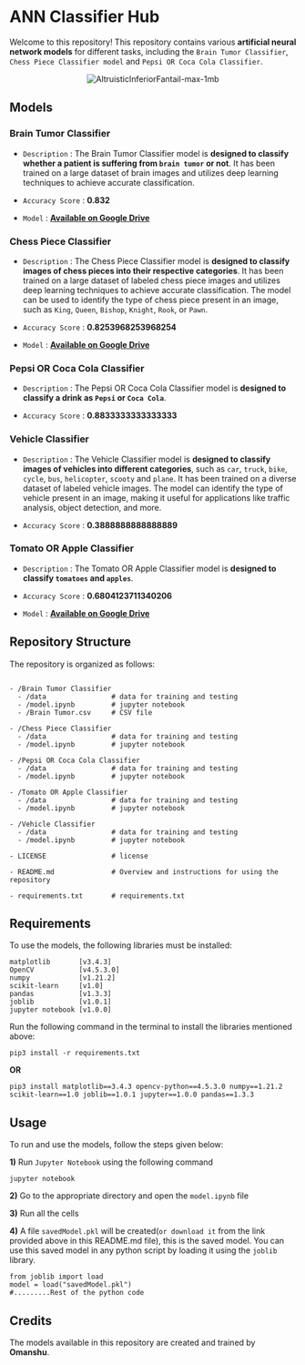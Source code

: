 # ANN Classifier Hub
Welcome to this repository! This repository contains various **artificial neural network models** for different tasks, including the `Brain Tumor Classifier`, `Chess Piece Classifier model` and `Pepsi OR Coca Cola Classifier`.

<div align = "center">
  
  ![AltruisticInferiorFantail-max-1mb](https://github.com/Omanshu209/ANN_ClassifierHub/assets/114089324/98ebdcb0-12f6-4c09-b5d3-100dd9a24a20)
</div>

## Models

### Brain Tumor Classifier

- `Description` : The Brain Tumor Classifier model is **designed to classify whether a patient is suffering from `brain tumor` or not**. It has been trained on a large dataset of brain images and utilizes deep learning techniques to achieve accurate classification.

- `Accuracy Score` : **0.832**

- `Model` : [**Available on Google Drive**](https://drive.google.com/file/d/11a29WPOhG8jvzIhn3RZ8vqys0PURo7OB/view?usp=drivesdk)


### Chess Piece Classifier

- `Description` : The Chess Piece Classifier model is **designed to classify images of chess pieces into their respective categories**. It has been trained on a large dataset of labeled chess piece images and utilizes deep learning techniques to achieve accurate classification. The model can be used to identify the type of chess piece present in an image, such as `King`, `Queen`, `Bishop`, `Knight`, `Rook`, or `Pawn`.

- `Accuracy Score` : **0.8253968253968254**

- `Model` : [**Available on Google Drive**](https://drive.google.com/file/d/11xXDLyP71muAhgM3hyYnnBCOjyNDskf-/view?usp=drivesdk)


### Pepsi OR Coca Cola Classifier

- `Description` : The Pepsi OR Coca Cola Classifier model is **designed to classify a drink as `Pepsi` or `Coca Cola`**.

- `Accuracy Score` : **0.8833333333333333**


### Vehicle Classifier

- `Description` : The Vehicle Classifier model is **designed to classify images of vehicles into different categories**, such as `car`, `truck`, `bike`, `cycle`, `bus`, `helicopter`, `scooty` and `plane`. It has been trained on a diverse dataset of labeled vehicle images. The model can identify the type of vehicle present in an image, making it useful for applications like traffic analysis, object detection, and more.

- `Accuracy Score` : **0.3888888888888889**


### Tomato OR Apple Classifier

- `Description` : The Tomato OR Apple Classifier model is **designed to classify `tomatoes` and `apples`**.

- `Accuracy Score` : **0.6804123711340206**

- `Model` : [**Available on Google Drive**](https://drive.google.com/file/d/11yrMqLH9EhPUPzjgPXWj62kmrDSvu1bX/view?usp=drivesdk)


## Repository Structure
The repository is organized as follows:

```

- /Brain Tumor Classifier
  - /data                # data for training and testing
  - /model.ipynb         # jupyter notebook
  - /Brain Tumor.csv     # CSV file

- /Chess Piece Classifier
  - /data                # data for training and testing
  - /model.ipynb         # jupyter notebook

- /Pepsi OR Coca Cola Classifier
  - /data                # data for training and testing
  - /model.ipynb         # jupyter notebook

- /Tomato OR Apple Classifier
  - /data                # data for training and testing
  - /model.ipynb         # jupyter notebook

- /Vehicle Classifier
  - /data                # data for training and testing
  - /model.ipynb         # jupyter notebook

- LICENSE                # license

- README.md              # Overview and instructions for using the repository

- requirements.txt       # requirements.txt
```

## Requirements
To use the models, the following libraries must be installed:

```
matplotlib       [v3.4.3]
OpenCV           [v4.5.3.0]
numpy            [v1.21.2]
scikit-learn     [v1.0]
pandas           [v1.3.3]
joblib           [v1.0.1]
jupyter notebook [v1.0.0]
```
Run the following command in the terminal to install the libraries mentioned above:
```
pip3 install -r requirements.txt
```
**OR**
```
pip3 install matplotlib==3.4.3 opencv-python==4.5.3.0 numpy==1.21.2 scikit-learn==1.0 joblib==1.0.1 jupyter==1.0.0 pandas==1.3.3
```

## Usage
To run and use the models, follow the steps given below:

**1)** Run `Jupyter Notebook` using the following command

```
jupyter notebook
```

**2)** Go to the appropriate directory and open the `model.ipynb` file

**3)** Run all the cells

**4)** A file `savedModel.pkl` will be created(`or download it` from the link provided above in this README.md file), this is the saved model. You can use this saved model in any python script by loading it using the `joblib` library.

```
from joblib import load
model = load("savedModel.pkl")
#.........Rest of the python code
```

## Credits
The models available in this repository are created and trained by **Omanshu**.
